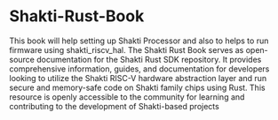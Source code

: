 # Shakti-Rust-Book
This book will help setting up Shakti Processor and also to helps to run firmware using shakti_riscv_hal.
The Shakti Rust Book serves as open-source documentation for the Shakti Rust SDK repository. It provides comprehensive information, guides, and documentation for developers looking to utilize the Shakti RISC-V hardware abstraction layer and run secure and memory-safe code on Shakti family chips using Rust. This resource is openly accessible to the community for learning and contributing to the development of Shakti-based projects

